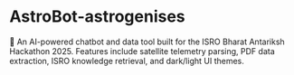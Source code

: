 # AstroBot-astrogenises
🚀 An AI-powered chatbot and data tool built for the ISRO Bharat Antariksh Hackathon 2025. Features include satellite telemetry parsing, PDF data extraction, ISRO knowledge retrieval, and dark/light UI themes.
